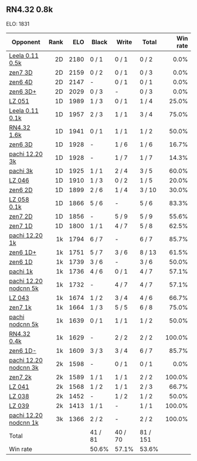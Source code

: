 ## RN4.32 0.8k ##

ELO: 1831

Opponent | Rank | ELO | Black | Write | Total | Win rate
---------|-----:|----:|-------|-------|-------|-------:
[Leela 0.11 0.5k](Leela%200.11%200.5k.md) | 2D | 2180 | 0 / 1 | 0 / 1 | 0 / 2 | 0.0%
[zen7 3D](zen7%203D.md) | 2D | 2159 | 0 / 2 | 0 / 1 | 0 / 3 | 0.0%
[zen6 4D](zen6%204D.md) | 2D | 2147 | - | 0 / 1 | 0 / 1 | 0.0%
[zen6 3D+](zen6%203D+.md) | 2D | 2029 | 0 / 3 | - | 0 / 3 | 0.0%
[LZ 051](LZ%20051.md) | 1D | 1989 | 1 / 3 | 0 / 1 | 1 / 4 | 25.0%
[Leela 0.11 0.1k](Leela%200.11%200.1k.md) | 1D | 1957 | 2 / 3 | 1 / 1 | 3 / 4 | 75.0%
[RN4.32 1.6k](RN4.32%201.6k.md) | 1D | 1941 | 0 / 1 | 1 / 1 | 1 / 2 | 50.0%
[zen6 3D](zen6%203D.md) | 1D | 1928 | - | 1 / 6 | 1 / 6 | 16.7%
[pachi 12.20 3k](pachi%2012.20%203k.md) | 1D | 1928 | - | 1 / 7 | 1 / 7 | 14.3%
[pachi 3k](pachi%203k.md) | 1D | 1925 | 1 / 1 | 2 / 4 | 3 / 5 | 60.0%
[LZ 046](LZ%20046.md) | 1D | 1910 | 1 / 3 | 0 / 2 | 1 / 5 | 20.0%
[zen6 2D](zen6%202D.md) | 1D | 1899 | 2 / 6 | 1 / 4 | 3 / 10 | 30.0%
[LZ 058 0.1k](LZ%20058%200.1k.md) | 1D | 1866 | 5 / 6 | - | 5 / 6 | 83.3%
[zen7 2D](zen7%202D.md) | 1D | 1856 | - | 5 / 9 | 5 / 9 | 55.6%
[zen7 1D](zen7%201D.md) | 1D | 1800 | 1 / 1 | 4 / 7 | 5 / 8 | 62.5%
[pachi 12.20 1k](pachi%2012.20%201k.md) | 1k | 1794 | 6 / 7 | - | 6 / 7 | 85.7%
[zen6 1D+](zen6%201D+.md) | 1k | 1751 | 5 / 7 | 3 / 6 | 8 / 13 | 61.5%
[zen6 1D](zen6%201D.md) | 1k | 1739 | 3 / 6 | - | 3 / 6 | 50.0%
[pachi 1k](pachi%201k.md) | 1k | 1736 | 4 / 6 | 0 / 1 | 4 / 7 | 57.1%
[pachi 12.20 nodcnn 5k](pachi%2012.20%20nodcnn%205k.md) | 1k | 1732 | - | 4 / 7 | 4 / 7 | 57.1%
[LZ 043](LZ%20043.md) | 1k | 1674 | 1 / 2 | 3 / 4 | 4 / 6 | 66.7%
[zen7 1k](zen7%201k.md) | 1k | 1664 | 1 / 3 | 5 / 5 | 6 / 8 | 75.0%
[pachi nodcnn 5k](pachi%20nodcnn%205k.md) | 1k | 1639 | 0 / 1 | 1 / 1 | 1 / 2 | 50.0%
[RN4.32 0.4k](RN4.32%200.4k.md) | 1k | 1629 | - | 2 / 2 | 2 / 2 | 100.0%
[zen6 1D-](zen6%201D-.md) | 1k | 1609 | 3 / 3 | 3 / 4 | 6 / 7 | 85.7%
[pachi 12.20 nodcnn 3k](pachi%2012.20%20nodcnn%203k.md) | 2k | 1598 | - | 0 / 1 | 0 / 1 | 0.0%
[zen7 2k](zen7%202k.md) | 2k | 1589 | 1 / 1 | 1 / 1 | 2 / 2 | 100.0%
[LZ 041](LZ%20041.md) | 2k | 1568 | 1 / 2 | 1 / 1 | 2 / 3 | 66.7%
[LZ 038](LZ%20038.md) | 2k | 1452 | - | 1 / 2 | 1 / 2 | 50.0%
[LZ 039](LZ%20039.md) | 2k | 1413 | 1 / 1 | - | 1 / 1 | 100.0%
[pachi 12.20 nodcnn 1k](pachi%2012.20%20nodcnn%201k.md) | 3k | 1366 | 2 / 2 | - | 2 / 2 | 100.0%
Total | | | 41 / 81 | 40 / 70 | 81 / 151 | 
Win rate| | | 50.6% | 57.1% | 53.6% | 
